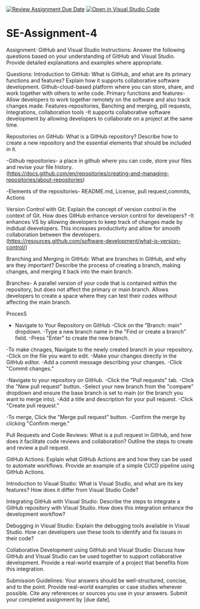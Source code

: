 [![Review Assignment Due Date](https://classroom.github.com/assets/deadline-readme-button-22041afd0340ce965d47ae6ef1cefeee28c7c493a6346c4f15d667ab976d596c.svg)](https://classroom.github.com/a/GvXCZgfk)
[![Open in Visual Studio Code](https://classroom.github.com/assets/open-in-vscode-2e0aaae1b6195c2367325f4f02e2d04e9abb55f0b24a779b69b11b9e10269abc.svg)](https://classroom.github.com/online_ide?assignment_repo_id=15317578&assignment_repo_type=AssignmentRepo)
# SE-Assignment-4
Assignment: GitHub and Visual Studio
Instructions:
Answer the following questions based on your understanding of GitHub and Visual Studio. Provide detailed explanations and examples where appropriate.

Questions:
Introduction to GitHub:
What is GitHub, and what are its primary functions and features? Explain how it supports collaborative software development.
Github-cloud-based platform where you can store, share, and work together with others to write code.
Primary functions and features-Allow developers to work together remotely on the software and also track changes made.
        Features-repositories, Banching and merging, pill requests, Integrations, collaboration tools
-It supports collaborative software development by allowing developers to collaborate on a project at the same time.


Repositories on GitHub:
What is a GitHub repository? Describe how to create a new repository and the essential elements that should be included in it.

-Github repositories- a place in github where you can code, store your files and revise your file history. (https://docs.github.com/en/repositories/creating-and-managing-repositories/about-repositories)

-Elements of the repositories- README.md, License, pull request,commits, Actions

Version Control with Git:
Explain the concept of version control in the context of Git. How does GitHub enhance version control for developers?
-It enhances VS by allowing developers to keep track of changes made by indidual deevelopers. This increases productivity and allow for smooth collaboration between the developers.(https://resources.github.com/software-development/what-is-version-control/) 


Branching and Merging in GitHub:
What are branches in GitHub, and why are they important? Describe the process of creating a branch, making changes, and merging it back into the main branch.

Branches- A parallel version of your code that is contained within the repository, but does not affect the primary or main branch. Allows developers to create a space where they can test their codes without affecting the main branch.

ProcesS
- Navigate to Your Repository on GitHub
-Click on the "Branch: main" dropdown.
-Type a new branch name in the "Find or create a branch" field.
-Press "Enter" to create the new branch.

-To make chnages, Navigate to the newly created branch in your repository.
-Click on the file you want to edit.
-Make your changes directly in the GitHub editor.
-Add a commit message describing your changes.
-Click "Commit changes."

-Navigate to your repository on GitHub.
-Click the "Pull requests" tab.
-Click the "New pull request" button.
-Select your new branch from the "compare" dropdown and ensure the base branch is set to main (or the branch you want to merge into).
-Add a title and description for your pull request.
-Click "Create pull request."

-To merge, Click the "Merge pull request" button.
-Confirm the merge by clicking "Confirm merge."


Pull Requests and Code Reviews:
What is a pull request in GitHub, and how does it facilitate code reviews and collaboration? Outline the steps to create and review a pull request.

GitHub Actions:
Explain what GitHub Actions are and how they can be used to automate workflows. Provide an example of a simple CI/CD pipeline using GitHub Actions.

Introduction to Visual Studio:
What is Visual Studio, and what are its key features? How does it differ from Visual Studio Code?


Integrating GitHub with Visual Studio:
Describe the steps to integrate a GitHub repository with Visual Studio. How does this integration enhance the development workflow?


Debugging in Visual Studio:
Explain the debugging tools available in Visual Studio. How can developers use these tools to identify and fix issues in their code?


Collaborative Development using GitHub and Visual Studio:
Discuss how GitHub and Visual Studio can be used together to support collaborative development. Provide a real-world example of a project that benefits from this integration.


Submission Guidelines:
Your answers should be well-structured, concise, and to the point.
Provide real-world examples or case studies wherever possible.
Cite any references or sources you use in your answers.
Submit your completed assignment by [due date].
